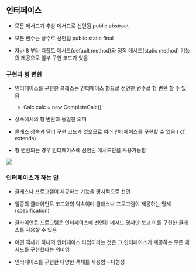 ## 인터페이스

- 모든 메서드가 추상 메서드로 선언됨 public abstract

- 모든 변수는 상수로 선언됨 public static final

- 자바 8 부터 디폴트 메서드(default method)와 정적 메서드(static method) 기능의 제공으로 일부 구현 코드가 있음

### 구현과 형 변환

- 인터페이스를 구현한 클래스는 인터페이스 형으로 선언한 변수로 형 변환 할 수 있음

  - Calc calc = new CompleteCalc();

- 상속에서의 형 변환과 동일한 의미

- 클래스 상속과 달리 구현 코드가 없으므로 여러 인터페이스를 구현할 수 있음 ( cf. extends)

- 형 변환되는 경우 인터페이스에 선언된 메서드만을 사용가능함

<img src="https://user-images.githubusercontent.com/121005861/232288781-3e25f9a9-353b-4629-8cfc-ffb432e7a79a.png" />

### 인터페이스가 하는 일

- 클래스나 프로그램이 제공하는 기능을 명시적으로 선언

- 일종의 클라이언트 코드와의 약속이며 클래스나 프로그램이 제공하는 명세(specification)

- 클라이언트 프로그램은 인터페이스에 선언된 메서드 명세만 보고 이를 구현한 클래스를 사용할 수 있음

- 어떤 객체가 하나의 인터페이스 타입이라는 것은 그 인터페이스가 제공하는 모든 메서드를 구현했다는 의미임

- 인터페이스를 구현한 다양한 객체를 사용함 - 다형성
